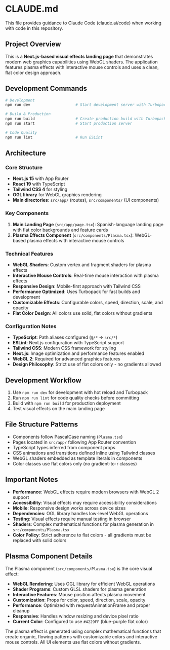 # CLAUDE.md

This file provides guidance to Claude Code (claude.ai/code) when working with code in this repository.

## Project Overview

This is a **Next.js-based visual effects landing page** that demonstrates modern web graphics capabilities using WebGL shaders. The application features plasma effects with interactive mouse controls and uses a clean, flat color design approach.

## Development Commands

```bash
# Development
npm run dev                    # Start development server with Turbopack

# Build & Production
npm run build                  # Create production build with Turbopack
npm run start                  # Start production server

# Code Quality
npm run lint                   # Run ESLint
```

## Architecture

### Core Structure
- **Next.js 15** with App Router
- **React 19** with TypeScript
- **Tailwind CSS 4** for styling
- **OGL library** for WebGL graphics rendering
- **Main directories**: `src/app/` (routes), `src/components/` (UI components)

### Key Components
1. **Main Landing Page** (`src/app/page.tsx`): Spanish-language landing page with flat color backgrounds and feature cards
2. **Plasma Effects Component** (`src/components/Plasma.tsx`): WebGL-based plasma effects with interactive mouse controls

### Technical Features
- **WebGL Shaders**: Custom vertex and fragment shaders for plasma effects
- **Interactive Mouse Controls**: Real-time mouse interaction with plasma effects
- **Responsive Design**: Mobile-first approach with Tailwind CSS
- **Performance Optimized**: Uses Turbopack for fast builds and development
- **Customizable Effects**: Configurable colors, speed, direction, scale, and opacity
- **Flat Color Design**: All colors use solid, flat colors without gradients

### Configuration Notes
- **TypeScript**: Path aliases configured (`@/*` → `src/*`)
- **ESLint**: Next.js configuration with TypeScript support
- **Tailwind CSS**: Modern CSS framework for styling
- **Next.js**: Image optimization and performance features enabled
- **WebGL 2**: Required for advanced graphics features
- **Design Philosophy**: Strict use of flat colors only - no gradients allowed

## Development Workflow

1. Use `npm run dev` for development with hot reload and Turbopack
2. Run `npm run lint` for code quality checks before committing
3. Build with `npm run build` for production deployment
4. Test visual effects on the main landing page

## File Structure Patterns

- Components follow PascalCase naming (`Plasma.tsx`)
- Pages located in `src/app/` following App Router convention
- TypeScript types inferred from component props
- CSS animations and transitions defined inline using Tailwind classes
- WebGL shaders embedded as template literals in components
- Color classes use flat colors only (no gradient-to-r classes)

## Important Notes

- **Performance**: WebGL effects require modern browsers with WebGL 2 support
- **Accessibility**: Visual effects may require accessibility considerations
- **Mobile**: Responsive design works across device sizes
- **Dependencies**: OGL library handles low-level WebGL operations
- **Testing**: Visual effects require manual testing in browser
- **Shaders**: Complex mathematical functions for plasma generation in `src/components/Plasma.tsx`
- **Color Policy**: Strict adherence to flat colors - all gradients must be replaced with solid colors

## Plasma Component Details

The Plasma component (`src/components/Plasma.tsx`) is the core visual effect:

- **WebGL Rendering**: Uses OGL library for efficient WebGL operations
- **Shader Programs**: Custom GLSL shaders for plasma generation
- **Interactive Features**: Mouse position affects plasma movement
- **Customization**: Props for color, speed, direction, scale, opacity
- **Performance**: Optimized with requestAnimationFrame and proper cleanup
- **Responsive**: Handles window resizing and device pixel ratio
- **Current Color**: Configured to use `#4229FF` (blue-purple flat color)

The plasma effect is generated using complex mathematical functions that create organic, flowing patterns with customizable colors and interactive mouse controls. All UI elements use flat colors without gradients.
